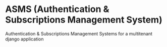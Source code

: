 # ASMS (Authentication & Subscriptions Management System)

Authentication & Subscriptions Management Systems for a multitenant django application
